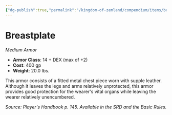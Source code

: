 ```yaml
---
{"dg-publish":true,"permalink":"/kingdom-of-zemland/compendium/items/breastplate/","tags":["compendium/src/5e/phb","item/armor/medium"]}
---
```


# Breastplate
*Medium Armor*  

- **Armor Class**: 14 + DEX (max of +2)
- **Cost**: 400 gp
- **Weight**: 20.0 lbs.

This armor consists of a fitted metal chest piece worn with supple leather. Although it leaves the legs and arms relatively unprotected, this armor provides good protection for the wearer's vital organs while leaving the wearer relatively unencumbered.

*Source: Player's Handbook p. 145. Available in the SRD and the Basic Rules.*